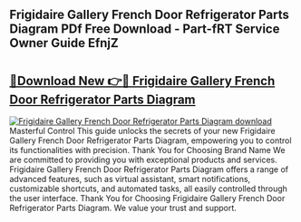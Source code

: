 ## Frigidaire Gallery French Door Refrigerator Parts Diagram PDf Free Download - Part-fRT Service Owner Guide EfnjZ

# <h2><a href="http://dfidl59.blite.top/?on=Frigidaire+Gallery+French+Door+Refrigerator+Parts+Diagram">🔗Download New 👉🔴 Frigidaire Gallery French Door Refrigerator Parts Diagram</a></h2>

[![Frigidaire Gallery French Door Refrigerator Parts Diagram download](https://i.imgur.com/lujVjoI.png)](http://dfidl59.blite.top/?on=Frigidaire+Gallery+French+Door+Refrigerator+Parts+Diagram)
Masterful Control This guide unlocks the secrets of your new Frigidaire Gallery French Door Refrigerator Parts Diagram, empowering you to control its functionalities with precision. Thank You for Choosing Brand Name We are committed to providing you with exceptional products and services. Frigidaire Gallery French Door Refrigerator Parts Diagram offers a range of advanced features, such as virtual assistant, smart notifications, customizable shortcuts, and automated tasks, all easily controlled through the user interface. Thank You for Choosing Frigidaire Gallery French Door Refrigerator Parts Diagram. We value your trust and support.
